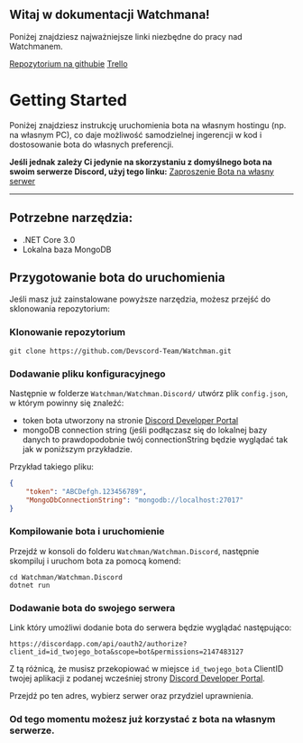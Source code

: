 ## Witaj w dokumentacji Watchmana!

Poniżej znajdziesz najważniejsze linki niezbędne do pracy nad Watchmanem.

[Repozytorium na githubie](https://github.com/Devscord-Team/Watchman)
[Trello](https://trello.com/b/xpN9bYtR/watchman)

# Getting Started


Poniżej znajdziesz instrukcję uruchomienia bota na własnym hostingu (np. na własnym PC), co daje możliwość samodzielnej ingerencji w kod i dostosowanie bota do własnych preferencji.

**Jeśli jednak zależy Ci jedynie na skorzystaniu z domyślnego bota na swoim serwerze Discord, użyj tego linku:**
[Zaproszenie Bota na własny serwer](https://discordapp.com/api/oauth2/authorize?client_id=636274997786312723&permissions=2147483127&scope=bot)

***

## Potrzebne narzędzia:

* .NET Core 3.0
* Lokalna baza MongoDB

## Przygotowanie bota do uruchomienia

Jeśli masz już zainstalowane powyższe narzędzia, możesz przejść do sklonowania repozytorium:

### Klonowanie repozytorium

```
git clone https://github.com/Devscord-Team/Watchman.git
```
### Dodawanie pliku konfiguracyjnego

Następnie w folderze `Watchman/Watchman.Discord/` utwórz plik `config.json`, w którym powinny się znaleźć:
* token bota utworzony na stronie [Discord Developer Portal](https://discordapp.com/developers/applications)
* mongoDB connection string (jeśli podłączasz się do lokalnej bazy danych to prawdopodobnie twój connectionString będzie wyglądać tak jak w poniższym przykładzie.

Przykład takiego pliku:
```json
{
    "token": "ABCDefgh.123456789",
    "MongoDbConnectionString": "mongodb://localhost:27017"
}
```

### Kompilowanie bota i uruchomienie

Przejdź w konsoli do folderu `Watchman/Watchman.Discord`, następnie skompiluj i uruchom bota za pomocą komend:

```
cd Watchman/Watchman.Discord
dotnet run
```

### Dodawanie bota do swojego serwera

Link który umożliwi dodanie bota do serwera będzie wyglądać następująco:

```
https://discordapp.com/api/oauth2/authorize?client_id=id_twojego_bota&scope=bot&permissions=2147483127
```

Z tą różnicą, że musisz przekopiować w miejsce `id_twojego_bota` ClientID twojej aplikacji z podanej wcześniej strony [Discord Developer Portal](https://discordapp.com/developers/applications).

Przejdź po ten adres, wybierz serwer oraz przydziel uprawnienia.


### Od tego momentu możesz już korzystać z bota na własnym serwerze.
